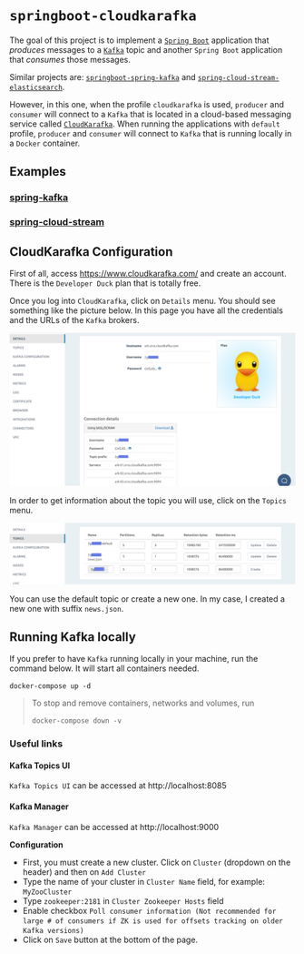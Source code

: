 # `springboot-cloudkarafka`

The goal of this project is to implement a [`Spring Boot`](https://docs.spring.io/spring-boot/docs/current/reference/htmlsingle/)
application that _produces_ messages to a [`Kafka`](https://kafka.apache.org/) topic and another `Spring Boot`
application that _consumes_ those messages.

Similar projects are: [`springboot-spring-kafka`](https://github.com/ivangfr/springboot-spring-kafka)
and [`spring-cloud-stream-elasticsearch`](https://github.com/ivangfr/spring-cloud-stream-elasticsearch).

However, in this one, when the profile `cloudkarafka` is used, `producer` and `consumer` will connect to a `Kafka`
that is located in a cloud-based messaging service called [`CloudKarafka`](https://www.cloudkarafka.com/). When running
the applications with `default` profile, `producer` and `consumer` will connect to `Kafka` that is running locally in a
`Docker` container.

## Examples

### [spring-kafka](https://github.com/ivangfr/springboot-cloudkarafka/tree/master/spring-kafka#springboot-cloudkarafka)

### [spring-cloud-stream](https://github.com/ivangfr/springboot-cloudkarafka/tree/master/spring-cloud-stream#springboot-cloudkarafka)

## CloudKarafka Configuration

First of all, access https://www.cloudkarafka.com/ and create an account. There is the `Developer Duck` plan that is
totally free.

Once you log into `CloudKarafka`, click on `Details` menu. You should see something like the picture below. In
this page you have all the credentials and the URLs of the `Kafka` brokers.

![cloudkarafka-details](images/cloudkarafka-details.png)

In order to get information about the topic you will use, click on the `Topics` menu.

![cloudkarafka-topics](images/cloudkarafka-topics.png)

You can use the default topic or create a new one. In my case, I created a new one with suffix `news.json`.

## Running Kafka locally

If you prefer to have `Kafka` running locally in your machine, run the command below. It will start all containers needed.
```
docker-compose up -d
```
> To stop and remove containers, networks and volumes, run
> ```
> docker-compose down -v
> ```

### Useful links

#### Kafka Topics UI
     
`Kafka Topics UI` can be accessed at http://localhost:8085

#### Kafka Manager
     
`Kafka Manager` can be accessed at http://localhost:9000

**Configuration**

- First, you must create a new cluster. Click on `Cluster` (dropdown on the header) and then on `Add Cluster`
- Type the name of your cluster in `Cluster Name` field, for example: `MyZooCluster`
- Type `zookeeper:2181` in `Cluster Zookeeper Hosts` field
- Enable checkbox `Poll consumer information (Not recommended for large # of consumers if ZK is used for offsets tracking on older Kafka versions)`
- Click on `Save` button at the bottom of the page.

